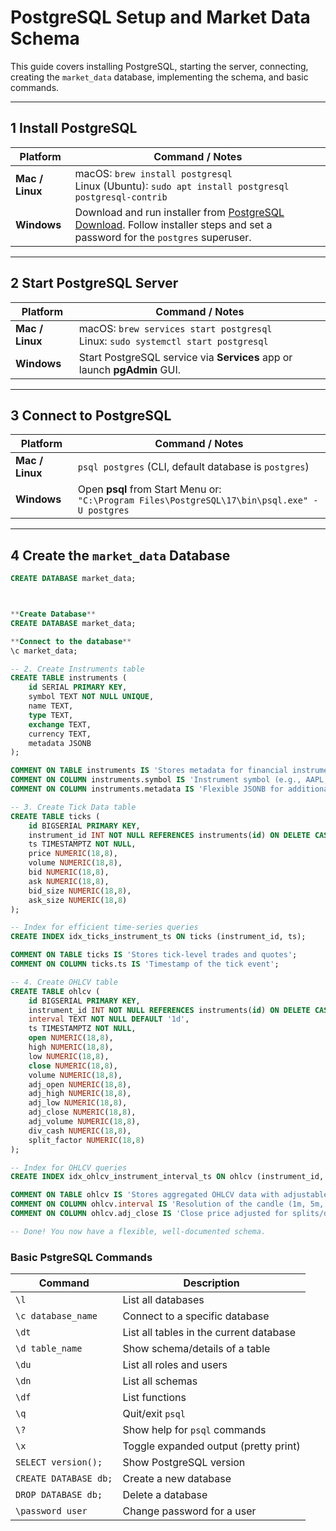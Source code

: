 # PostgreSQL Setup and Market Data Schema

This guide covers installing PostgreSQL, starting the server, connecting, creating the `market_data` database, implementing the schema, and basic commands.

---

## 1 Install PostgreSQL

| Platform      | Command / Notes |
|---------------|----------------|
| **Mac / Linux** | macOS: `brew install postgresql`<br>Linux (Ubuntu): `sudo apt install postgresql postgresql-contrib` |
| **Windows**     | Download and run installer from [PostgreSQL Download](https://www.postgresql.org/download/windows/). Follow installer steps and set a password for the `postgres` superuser. |

---

## 2 Start PostgreSQL Server

| Platform      | Command / Notes |
|---------------|----------------|
| **Mac / Linux** | macOS: `brew services start postgresql`<br>Linux: `sudo systemctl start postgresql` |
| **Windows**     | Start PostgreSQL service via **Services** app or launch **pgAdmin** GUI. |

---

## 3 Connect to PostgreSQL

| Platform      | Command / Notes |
|---------------|----------------|
| **Mac / Linux** | `psql postgres` (CLI, default database is `postgres`) |
| **Windows**     | Open **psql** from Start Menu or:<br>`"C:\Program Files\PostgreSQL\17\bin\psql.exe" -U postgres` |

---

## 4 Create the `market_data` Database

```sql
CREATE DATABASE market_data;



**Create Database**
CREATE DATABASE market_data;

**Connect to the database**
\c market_data;

-- 2. Create Instruments table
CREATE TABLE instruments (
    id SERIAL PRIMARY KEY,
    symbol TEXT NOT NULL UNIQUE,
    name TEXT,
    type TEXT,
    exchange TEXT,
    currency TEXT,
    metadata JSONB
);

COMMENT ON TABLE instruments IS 'Stores metadata for financial instruments';
COMMENT ON COLUMN instruments.symbol IS 'Instrument symbol (e.g., AAPL, BTC-USD)';
COMMENT ON COLUMN instruments.metadata IS 'Flexible JSONB for additional info like tick size, lot size';

-- 3. Create Tick Data table
CREATE TABLE ticks (
    id BIGSERIAL PRIMARY KEY,
    instrument_id INT NOT NULL REFERENCES instruments(id) ON DELETE CASCADE,
    ts TIMESTAMPTZ NOT NULL,
    price NUMERIC(18,8),
    volume NUMERIC(18,8),
    bid NUMERIC(18,8),
    ask NUMERIC(18,8),
    bid_size NUMERIC(18,8),
    ask_size NUMERIC(18,8)
);

-- Index for efficient time-series queries
CREATE INDEX idx_ticks_instrument_ts ON ticks (instrument_id, ts);

COMMENT ON TABLE ticks IS 'Stores tick-level trades and quotes';
COMMENT ON COLUMN ticks.ts IS 'Timestamp of the tick event';

-- 4. Create OHLCV table
CREATE TABLE ohlcv (
    id BIGSERIAL PRIMARY KEY,
    instrument_id INT NOT NULL REFERENCES instruments(id) ON DELETE CASCADE,
    interval TEXT NOT NULL DEFAULT '1d',
    ts TIMESTAMPTZ NOT NULL,
    open NUMERIC(18,8),
    high NUMERIC(18,8),
    low NUMERIC(18,8),
    close NUMERIC(18,8),
    volume NUMERIC(18,8),
    adj_open NUMERIC(18,8),
    adj_high NUMERIC(18,8),
    adj_low NUMERIC(18,8),
    adj_close NUMERIC(18,8),
    adj_volume NUMERIC(18,8),
    div_cash NUMERIC(18,8),
    split_factor NUMERIC(18,8)
);

-- Index for OHLCV queries
CREATE INDEX idx_ohlcv_instrument_interval_ts ON ohlcv (instrument_id, interval, ts);

COMMENT ON TABLE ohlcv IS 'Stores aggregated OHLCV data with adjustable intervals';
COMMENT ON COLUMN ohlcv.interval IS 'Resolution of the candle (1m, 5m, 1h, 1d)';
COMMENT ON COLUMN ohlcv.adj_close IS 'Close price adjusted for splits/dividends';

-- Done! You now have a flexible, well-documented schema.
```

### Basic PstgreSQL Commands

| Command              | Description                               |
|----------------------|-------------------------------------------|
| `\l`                 | List all databases                        |
| `\c database_name`   | Connect to a specific database            |
| `\dt`                | List all tables in the current database   |
| `\d table_name`      | Show schema/details of a table            |
| `\du`                | List all roles and users                  |
| `\dn`                | List all schemas                          |
| `\df`                | List functions                            |
| `\q`                 | Quit/exit `psql`                          |
| `\?`                 | Show help for `psql` commands             |
| `\x`                 | Toggle expanded output (pretty print)     |
| `SELECT version();`  | Show PostgreSQL version                   |
| `CREATE DATABASE db;`| Create a new database                     |
| `DROP DATABASE db;`  | Delete a database                         |
| `\password user`     | Change password for a user                |